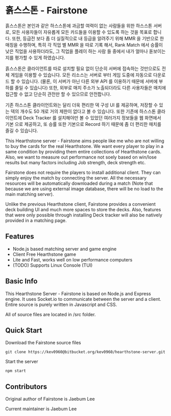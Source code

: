 # 흙스스톤 - Fairstone #

흙스스톤은 본인과 같은 하스스톤에 과금할 여력이 없는 사람들을 위한 하스스톤 서버로, 모든 사용자들이 자유롭게 모든 카드들을
이용할 수 있도록 하는 것을 목표로 합니다. 또한, 등급전 보다 좀 더 실질적으로 내 등급을 알려주기 위해 MMR 을 기반으로 한 매칭을
수행하며, 특히 각 직업 별 MMR 을 따로 기록 해서, Rank Match 에서 승률이 낮은 직업을 사용하더라도, 그 직업을 플레이 
하는 사람 들 중에서 내가 얼마나 돋보이는지를 평가할 수 있게 하였습니다. 

흙스스톤은 클라이언트를 따로 설치할 필요 없이 단순히 서버에 접속하는 것만으로도 전체 게임을 이용할 수 있습니다. 모든 리소스는
서버로 부터 게임 도중에 자동으로 다운로드 할 수 있습니다. (물론, 이 서버가 아닌 다른 외부 API 를 이용하기 때문에 서버에 부하를
줄일 수 있습니다) 또한, 외부로 매치 주소가 노출되더라도 다른 사용자들은 매치에 접근할 수 없고 단순히 관전만 할 수 있으므로
안전합니다.

기존 하스스톤 클라이언트와는 달리 더욱 편리한 덱 구성 UI 를 제공하며, 저장할 수 있는 덱의 개수도 50 개로 거의 제한이 없다고
볼 수 있습니다. 또한 기존에 하스스톤 클라이언트에 Deck Tracker 를 설치해야만 볼 수 있었던 여러가지 정보들을 웹 화면에서 기본
으로 제공하고, 또 승률 또한 기본으로 Record 하기 때문에 좀 더 편리한 매치를 즐길 수 있습니다.

This Hearthstone server - Fairstone aims people like me who are not willing to buy the cards for the real Hearthstone. We want
every player to play in a same condition by providing them entire collections of Hearthstone cards. Also, we want to measure
out performance not soely based on win/lose results but many factors including Job strength, deck strength etc. 

Fairstone does not require the players to install additional client. They can simply enjoy the match by connecting the server. 
All the necessary resources will be automatically downloaded during a match (Note that because we are using external image
database, there will be no load to the main matching server). 

Unlike the previous Hearthstone client, Fairstone provides a convenient deck building UI and much more spaces to store the
decks. Also, features that were only possible through installing Deck tracker will also be natively provided in a matching
page. 

## Features ##

- Node.js based matching server and game engine
- Client Free Hearthstone game
- Lite and Fast, works well on low performance computers
- (TODO) Supports Linux Console (TUI) 

## Basic Info ##

This Hearthstone Server - Fairstone is based on Node.js and Express engine. It uses Socket.io to communicate between
the server and a client. Entire source is purely written in Javascript and CSS. 

All of source files are located in /src folder.

## Quick Start ##

Download the Fairstone source files 

`git clone https://kev0960@bitbucket.org/kev0960/hearthstone-server.git`

Start the server

`npm start`

## Contributors ##

Original author of Fairstone is Jaebum Lee

Current maintainer is Jaebum Lee 

